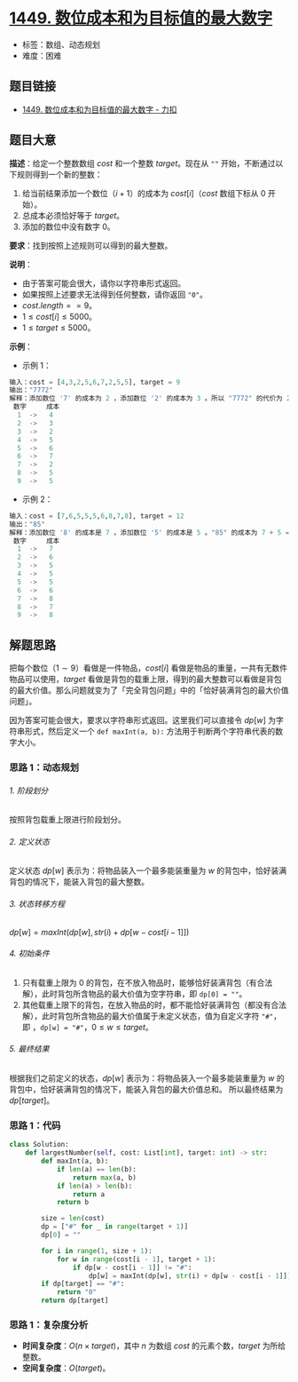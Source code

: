 # [1449. 数位成本和为目标值的最大数字](https://leetcode.cn/problems/form-largest-integer-with-digits-that-add-up-to-target/)

- 标签：数组、动态规划
- 难度：困难

## 题目链接

- [1449. 数位成本和为目标值的最大数字 - 力扣](https://leetcode.cn/problems/form-largest-integer-with-digits-that-add-up-to-target/)

## 题目大意

**描述**：给定一个整数数组 $cost$ 和一个整数 $target$。现在从 `""` 开始，不断通过以下规则得到一个新的整数：

1. 给当前结果添加一个数位（$i + 1$）的成本为 $cost[i]$（$cost$ 数组下标从 $0$ 开始）。
2. 总成本必须恰好等于 $target$。
3. 添加的数位中没有数字 $0$。

**要求**：找到按照上述规则可以得到的最大整数。

**说明**：

- 由于答案可能会很大，请你以字符串形式返回。
- 如果按照上述要求无法得到任何整数，请你返回 `"0"`。
- $cost.length == 9$。
- $1 \le cost[i] \le 5000$。
- $1 \le target \le 5000$。

**示例**：

- 示例 1：

```python
输入：cost = [4,3,2,5,6,7,2,5,5], target = 9
输出："7772"
解释：添加数位 '7' 的成本为 2 ，添加数位 '2' 的成本为 3 。所以 "7772" 的代价为 2*3+ 3*1 = 9 。 "977" 也是满足要求的数字，但 "7772" 是较大的数字。
 数字     成本
  1  ->   4
  2  ->   3
  3  ->   2
  4  ->   5
  5  ->   6
  6  ->   7
  7  ->   2
  8  ->   5
  9  ->   5
```

- 示例 2：

```python
输入：cost = [7,6,5,5,5,6,8,7,8], target = 12
输出："85"
解释：添加数位 '8' 的成本是 7 ，添加数位 '5' 的成本是 5 。"85" 的成本为 7 + 5 = 12。
 数字     成本
  1  ->   7
  2  ->   6
  3  ->   5
  4  ->   5
  5  ->   5
  6  ->   6
  7  ->   8
  8  ->   7
  9  ->   8
```

## 解题思路

把每个数位（$1 \sim 9$）看做是一件物品，$cost[i]$ 看做是物品的重量，一共有无数件物品可以使用，$target$ 看做是背包的载重上限，得到的最大整数可以看做是背包的最大价值。那么问题就变为了「完全背包问题」中的「恰好装满背包的最大价值问题」。

因为答案可能会很大，要求以字符串形式返回。这里我们可以直接令 $dp[w]$ 为字符串形式，然后定义一个 `def maxInt(a, b):`  方法用于判断两个字符串代表的数字大小。

### 思路 1：动态规划

###### 1. 阶段划分

按照背包载重上限进行阶段划分。

###### 2. 定义状态

定义状态 $dp[w]$ 表示为：将物品装入一个最多能装重量为 $w$ 的背包中，恰好装满背包的情况下，能装入背包的最大整数。

###### 3. 状态转移方程

$dp[w] = maxInt(dp[w], str(i) + dp[w - cost[i - 1]])$

###### 4. 初始条件

1. 只有载重上限为 $0$ 的背包，在不放入物品时，能够恰好装满背包（有合法解），此时背包所含物品的最大价值为空字符串，即 `dp[0] = ""`。
2. 其他载重上限下的背包，在放入物品的时，都不能恰好装满背包（都没有合法解），此时背包所含物品的最大价值属于未定义状态，值为自定义字符 `"#"`，即 ，`dp[w] = "#"`，$0 \le w \le target$。

###### 5. 最终结果

根据我们之前定义的状态，$dp[w]$ 表示为：将物品装入一个最多能装重量为 $w$ 的背包中，恰好装满背包的情况下，能装入背包的最大价值总和。 所以最终结果为 $dp[target]$。

### 思路 1：代码

```python
class Solution:
    def largestNumber(self, cost: List[int], target: int) -> str:
        def maxInt(a, b):
            if len(a) == len(b):
                return max(a, b)
            if len(a) > len(b):
                return a
            return b

        size = len(cost)
        dp = ["#" for _ in range(target + 1)]
        dp[0] = ""

        for i in range(1, size + 1):
            for w in range(cost[i - 1], target + 1):
                if dp[w - cost[i - 1]] != "#":
                    dp[w] = maxInt(dp[w], str(i) + dp[w - cost[i - 1]])
        if dp[target] == "#":
            return "0"
        return dp[target]
```

### 思路 1：复杂度分析

- **时间复杂度**：$O(n \times target)$，其中 $n$ 为数组 $cost$ 的元素个数，$target$ 为所给整数。
- **空间复杂度**：$O(target)$。
